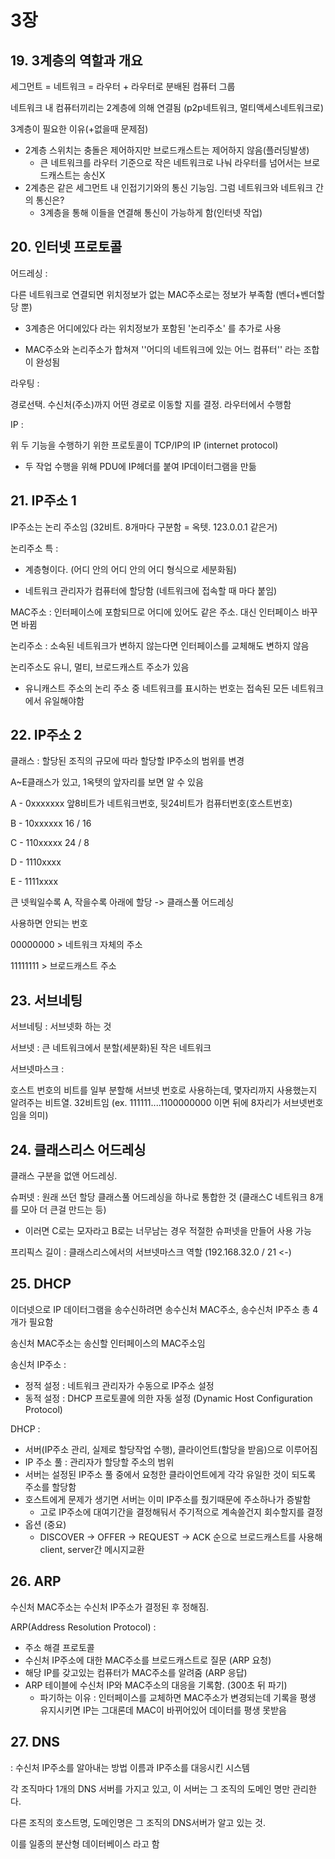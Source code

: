 # 3장

## 19. 3계층의 역할과 개요

세그먼트 = 네트워크 = 라우터 + 라우터로 분배된 컴퓨터 그룹

네트워크 내 컴퓨터끼리는 2계층에 의해 연결됨 (p2p네트워크, 멀티액세스네트워크로)



3계층이 필요한 이유(+없을때 문제점)

- 2계층 스위치는 충돌은 제어하지만 브로드캐스트는 제어하지 않음(플러딩발생)
  - 큰 네트워크를 라우터 기준으로 작은 네트워크로 나눠 라우터를 넘어서는 브로드캐스트는 송신X
- 2계층은 같은 세그먼트 내 인접기기와의 통신 기능임. 그럼 네트워크와 네트워크 간의 통신은?
  - 3계층을 통해 이들을 연결해 통신이 가능하게 함(인터넷 작업)



## 20. 인터넷 프로토콜

어드레싱 :

다른 네트워크로 연결되면 위치정보가 없는 MAC주소로는 정보가 부족함 (벤더+벤더할당 뿐)

- 3계층은 어디에있다 라는 위치정보가 포함된 '논리주소' 를 추가로 사용

- MAC주소와 논리주소가 합쳐져 ''어디의 네트워크에 있는 어느 컴퓨터'' 라는 조합이 완성됨



라우팅 :

경로선택. 수신처(주소)까지 어떤 경로로 이동할 지를 결정. 라우터에서 수행함



IP :

위 두 기능을 수행하기 위한 프로토콜이 TCP/IP의 IP (internet protocol)

- 두 작업 수행을 위해 PDU에 IP헤더를 붙여 IP데이터그램을 만듦



## 21. IP주소 1

IP주소는 논리 주소임 (32비트. 8개마다 구분함 = 옥텟. 123.0.0.1 같은거)

논리주소 특 : 

- 계층형이다. (어디 안의 어디 안의 어디 형식으로 세분화됨)

- 네트워크 관리자가 컴퓨터에 할당함 (네트워크에 접속할 때 마다 붙임)



MAC주소 : 인터페이스에 포함되므로 어디에 있어도 같은 주소. 대신 인터페이스 바꾸면 바뀜

논리주소 : 소속된 네트워크가 변하지 않는다면 인터페이스를 교체해도 변하지 않음



논리주소도 유니, 멀티, 브로드캐스트 주소가 있음

- 유니캐스트 주소의 논리 주소 중 네트워크를 표시하는 번호는 접속된 모든 네트워크에서 유일해야함



## 22. IP주소 2

클래스 : 할당된 조직의 규모에 따라 할당할 IP주소의 범위를 변경

A~E클래스가 있고, 1옥텟의 앞자리를 보면 알 수 있음 

A - 0xxxxxxx	앞8비트가 네트워크번호, 뒷24비트가 컴퓨터번호(호스트번호)

B - 10xxxxxx    16 / 16

C - 110xxxxx	24 / 8

D - 1110xxxx

E - 1111xxxx

큰 넷웍일수록 A, 작을수록 아래에 할당 -> 클래스풀 어드레싱



사용하면 안되는 번호

00000000 > 네트워크 자체의 주소

11111111 > 브로드캐스트 주소



## 23. 서브네팅

서브네팅 : 서브넷화 하는 것

서브넷 : 큰 네트워크에서 분할(세분화)된 작은 네트워크

서브넷마스크 : 

호스트 번호의 비트를 일부 분할해 서브넷 번호로 사용하는데, 몇자리까지 사용했는지 알려주는 비트열. 32비트임 (ex. 111111....1100000000 이면 뒤에 8자리가 서브넷번호임을 의미)



## 24. 클래스리스 어드레싱

클래스 구분을 없앤 어드레싱.

슈퍼넷 : 원래 쓰던 할당 클래스풀 어드레싱을 하나로 통합한 것 (클래스C 네트워크 8개를 모아 더 큰걸 만드는 등)

- 이러면 C로는 모자라고 B로는 너무남는 경우 적절한 슈퍼넷을 만들어 사용 가능



프리픽스 길이 : 클래스리스에서의 서브넷마스크 역할 (192.168.32.0 / 21 <-)



## 25. DHCP

이더넷으로 IP 데이터그램을 송수신하려면 송수신처 MAC주소, 송수신처 IP주소 총 4개가 필요함

송신처 MAC주소는 송신할 인터페이스의 MAC주소임

송신처 IP주소 :

- 정적 설정 : 네트워크 관리자가 수동으로 IP주소 설정
- 동적 설정 : DHCP 프로토콜에 의한 자동 설정 (Dynamic Host Configuration Protocol)



DHCP :

- 서버(IP주소 관리, 실제로 할당작업 수행), 클라이언트(할당을 받음)으로 이루어짐
- IP 주소 풀 : 관리자가 할당할 주소의 범위
- 서버는 설정된 IP주소 풀 중에서 요청한 클라이언트에게 각각 유일한 것이 되도록 주소를 할당함
- 호스트에게 문제가 생기면 서버는 이미 IP주소를 줬기때문에 주소하나가 증발함
  - 고로 IP주소에 대여기간을 결정해둬서 주기적으로 계속쓸건지 회수할지를 결정
- 옵션 (중요)
  - DISCOVER -> OFFER -> REQUEST -> ACK 순으로 브로드캐스트를 사용해 client, server간 메시지교환



## 26. ARP

수신처 MAC주소는 수신처 IP주소가 결정된 후 정해짐.



ARP(Address Resolution Protocol) :

- 주소 해결 프로토콜
- 수신처 IP주소에 대한 MAC주소를 브로드캐스트로 질문 (ARP 요청)
- 해당 IP를 갖고있는 컴퓨터가 MAC주소를 알려줌 (ARP 응답)
- ARP 테이블에 수신처 IP와 MAC주소의 대응을 기록함. (300초 뒤 파기)
  - 파기하는 이유 : 인터페이스를 교체하면 MAC주소가 변경되는데 기록을 평생 유지시키면 IP는 그대론데 MAC이 바뀌어있어 데이터를 평생 못받음



## 27. DNS

: 수신처 IP주소를 알아내는 방법 이름과 IP주소를 대응시킨 시스템

각 조직마다 1개의 DNS 서버를 가지고 있고, 이 서버는 그 조직의 도메인 명만 관리한다.

다른 조직의 호스트명, 도메인명은 그 조직의  DNS서버가 알고 있는 것.

이를 일종의 분산형 데이터베이스 라고 함